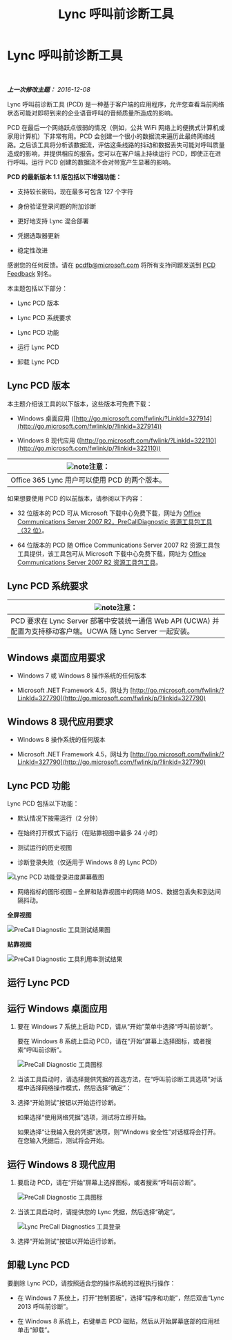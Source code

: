 ﻿---
title: Lync 呼叫前诊断工具
TOCTitle: Lync 呼叫前诊断工具
ms:assetid: 0ff291ec-cfb4-43eb-b5d6-a7a325681e3f
ms:mtpsurl: https://technet.microsoft.com/zh-cn/library/Dn451255(v=OCS.15)
ms:contentKeyID: 59602813
ms.date: 12/10/2016
mtps_version: v=OCS.15
ms.translationtype: HT
---

# Lync 呼叫前诊断工具

 

_**上一次修改主题：** 2016-12-08_

Lync 呼叫前诊断工具 (PCD) 是一种基于客户端的应用程序，允许您查看当前网络状态可能对即将到来的企业语音呼叫的音频质量所造成的影响。

PCD 在最后一个网络跃点很弱的情况（例如，公共 WiFi 网络上的便携式计算机或家用计算机）下非常有用。PCD 会创建一个很小的数据流来遍历此最终网络线路。之后该工具将分析该数据流，评估这条线路的抖动和数据丢失可能对呼叫质量造成的影响，并提供相应的报告。您可以在客户端上持续运行 PCD，即使正在进行呼叫。运行 PCD 创建的数据流不会对带宽产生显著的影响。

**PCD 的最新版本 1.1 版包括以下增强功能：**

  - 支持较长密码，现在最多可包含 127 个字符

  - 身份验证登录问题的附加诊断

  - 更好地支持 Lync 混合部署

  - 凭据选取器更新

  - 稳定性改进

感谢您的任何反馈。请在 <pcdfb@microsoft.com> 将所有支持问题发送到 [PCD Feedback](mailto:pcdfb@microsoft.com) 别名。

本主题包括以下部分：

  - Lync PCD 版本

  - Lync PCD 系统要求

  - Lync PCD 功能

  - 运行 Lync PCD

  - 卸载 Lync PCD

## Lync PCD 版本

本主题介绍该工具的以下版本，这些版本可免费下载：

  - Windows 桌面应用 ([http://go.microsoft.com/fwlink/?LinkId=327914](http://go.microsoft.com/fwlink/p/?linkid=327914))

  - Windows 8 现代应用 ([http://go.microsoft.com/fwlink/?LinkId=322110](http://go.microsoft.com/fwlink/p/?linkid=322110))

<table>
<thead>
<tr class="header">
<th><img src="images/Dn783119.note(OCS.15).gif" title="note" alt="note" />注意：</th>
</tr>
</thead>
<tbody>
<tr class="odd">
<td>Office 365 Lync 用户可以使用 PCD 的两个版本。</td>
</tr>
</tbody>
</table>


如果想要使用 PCD 的以前版本，请参阅以下内容：

  - 32 位版本的 PCD 可从 Microsoft 下载中心免费下载，网址为 [Office Communications Server 2007 R2，PreCallDiagnostic 资源工具包工具（32 位）](http://go.microsoft.com/fwlink/p/?linkid=164769)。

  - 64 位版本的 PCD 随 Office Communications Server 2007 R2 资源工具包工具提供，该工具包可从 Microsoft 下载中心免费下载，网址为 [Office Communications Server 2007 R2 资源工具包工具](http://go.microsoft.com/fwlink/p/?linkid=145159)。

## Lync PCD 系统要求

<table>
<thead>
<tr class="header">
<th><img src="images/Dn783119.note(OCS.15).gif" title="note" alt="note" />注意：</th>
</tr>
</thead>
<tbody>
<tr class="odd">
<td>PCD 要求在 Lync Server 部署中安装统一通信 Web API (UCWA) 并配置为支持移动客户端。UCWA 随 Lync Server 一起安装。</td>
</tr>
</tbody>
</table>


## Windows 桌面应用要求

  - Windows 7 或 Windows 8 操作系统的任何版本

  - Microsoft .NET Framework 4.5，网址为 [http://go.microsoft.com/fwlink/?LinkId=327790](http://go.microsoft.com/fwlink/p/?linkid=327790)

## Windows 8 现代应用要求

  - Windows 8 操作系统的任何版本

  - Microsoft .NET Framework 4.5，网址为 [http://go.microsoft.com/fwlink/?LinkId=327790](http://go.microsoft.com/fwlink/p/?linkid=327790)

## Lync PCD 功能

Lync PCD 包括以下功能：

  - 默认情况下按需运行（2 分钟）

  - 在始终打开模式下运行（在贴靠视图中最多 24 小时）

  - 测试运行的历史视图

  - 诊断登录失败（仅适用于 Windows 8 的 Lync PCD）

![Lync PCD 功能登录进度屏幕截图](images/Dn451255.7e0eb891-1481-47ae-8d63-164468f69c96(OCS.15).png "Lync PCD 功能登录进度屏幕截图")

  - 网络指标的图形视图 – 全屏和贴靠视图中的网络 MOS、数据包丢失和到达间隔抖动。

**全屏视图**

![PreCall Diagnostic 工具测试结果图](images/Dn451255.5d01fd94-9e59-4823-96c7-7a1c83dd7d31(OCS.15).png "PreCall Diagnostic 工具测试结果图")

**贴靠视图**

![PreCall Diagnostic 工具利用率测试结果](images/Dn451255.30501ba7-22d1-4db1-9297-56cf7dc6721c(OCS.15).png "PreCall Diagnostic 工具利用率测试结果")

## 运行 Lync PCD

## 运行 Windows 桌面应用

1.  要在 Windows 7 系统上启动 PCD，请从“开始”菜单中选择“呼叫前诊断”。
    
    要在 Windows 8 系统上启动 PCD，请在“开始”屏幕上选择图标，或者搜索“呼叫前诊断”。
    
    ![PreCall Diagnostic 工具图标](images/Dn451255.c9800fde-54f6-4efe-bb35-1a38064ec380(OCS.15).png "PreCall Diagnostic 工具图标")

2.  当该工具启动时，请选择提供凭据的首选方法，在“呼叫前诊断工具选项”对话框中选择网络操作模式，然后选择“确定”：

3.  选择“开始测试”按钮以开始运行诊断。
    
    如果选择“使用网络凭据”选项，测试将立即开始。
    
    如果选择“让我输入我的凭据”选项，则“Windows 安全性”对话框将会打开。在您输入凭据后，测试将会开始。


## 运行 Windows 8 现代应用

1.  要启动 PCD，请在“开始”屏幕上选择图标，或者搜索“呼叫前诊断”。
    
    ![PreCall Diagnostic 工具图标](images/Dn451255.c9800fde-54f6-4efe-bb35-1a38064ec380(OCS.15).png "PreCall Diagnostic 工具图标")

2.  当该工具启动时，请提供您的 Lync 凭据，然后选择“确定”。
    
    ![Lync PreCall Diagnostics 工具登录](images/Dn451255.88039914-4c68-48f6-a9fa-58cb4e3f3488(OCS.15).jpg "Lync PreCall Diagnostics 工具登录")

3.  选择“开始测试”按钮以开始运行诊断。


## 卸载 Lync PCD

要删除 Lync PCD，请按照适合您的操作系统的过程执行操作：

  - 在 Windows 7 系统上，打开“控制面板”，选择“程序和功能”，然后双击“Lync 2013 呼叫前诊断”。

  - 在 Windows 8 系统上，右键单击 PCD 磁贴，然后从开始屏幕底部的应用栏单击“卸载”。


